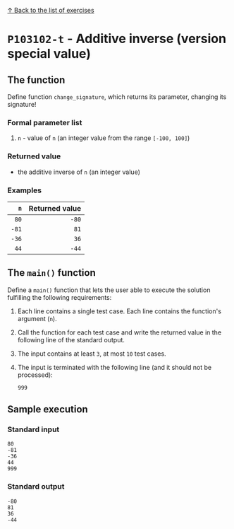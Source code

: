 
[↑ Back to the list of exercises](./README.md)

# `P103102-t` - Additive inverse (version special value)

## The function

Define function `change_signature`, which returns its parameter, changing its signature!

### Formal parameter list

1. `n` - value of `n` (an integer value from the range `[-100, 100]`)

### Returned value

* the additive inverse of `n` (an integer value)

### Examples

| `n` | Returned value | 
| ---: | --: | 
| `80` | `-80` | 
| `-81` | `81` | 
| `-36` | `36` | 
| `44` | `-44` | 

## The `main()` function

Define a `main()` function that lets the user able to execute the solution fulfilling the following requirements:

1. Each line contains a single test case. Each line contains the function's argument (`n`).
1. Call the function for each test case and write the returned value in the following line of the standard output.
1. The input contains at least `3`, at most `10` test cases.
1. The input is terminated with the following line (and it should not be processed):

	```
	999
	```

## Sample execution

### Standard input

```
80
-81
-36
44
999
```

### Standard output

```
-80
81
36
-44
```